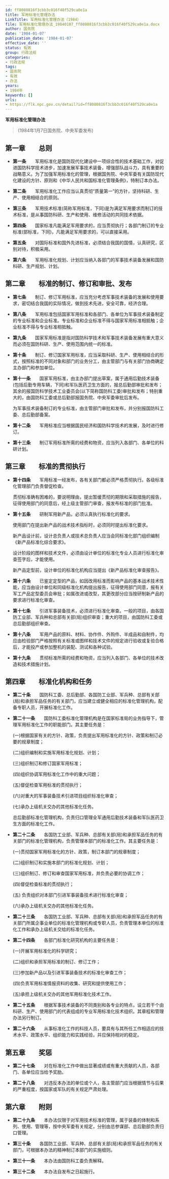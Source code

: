 ```yaml
---
id: ff8080816f3cbb3c016f40f529ca0e1a
title: 军用标准化管理办法
LinkTitle: 军用标准化管理办法（1984）
file: 军用标准化管理办法_19840107_ff8080816f3cbb3c016f40f529ca0e1a.docx
author: 国务院
date: '1984-01-07'
publication_date: '1984-01-07'
effective_date: ''
status: 有效
group: 行政法规
categories:
- 行政法规
tags:
- 国务院
- 有效
- 办法
years:
- 1984年
keywords: []
urls:
- https://flk.npc.gov.cn/detail?id=ff8080816f3cbb3c016f40f529ca0e1a
---
```


**军用标准化管理办法**

> (1984年1月7日国务院、中央军委发布)

## 第一章　　总则

- **第一条**　　军用标准化是国防现代化建设中一项综合性的技术基础工作，对促进国防科学技术进步，加速发展军事技术装备，增强部队战斗力，具有重要的战略意义。为了加强军用标准化的管理，根据国务院、中央军委有关国防现代化建设的方针、原则和《中华人民共和国标准化管理条例》，特制订本办法。

- **第二条**　　军用标准化工作应当认真贯彻“质量第一”的方针，坚持科研、生产、使用相结合的原则。

- **第三条**　　军用技术标准(简称军用标准，下同)是为满足军用要求而制订的技术标准，是从事国防科研、生产和使用、维修活动的共同技术依据。

- **第四条**　　国家标准凡能满足军用要求的，应当贯彻执行；各部门制订的专业标准(部标准，下同)，凡能满足军用要求的，可以直接采用。

- **第五条**　　对国际标准和国外先进标准，必须结合我国的国情，认真研究，区别对待，积极采用。

- **第六条**　　军用标准化规划、计划应当纳入各部门的军事技术装备发展和国防科研、生产规划、计划。

## 第二章　　标准的制订、修订和审批、发布

- **第七条**　　制订、修订军用标准，应当充分考虑军事技术装备的发展和使用要求，密切结合我国的实际情况，做到技术先进，安全可靠，经济合理。

- **第八条**　　军用标准包括国家军用标准和各部门、各单位为军事技术装备制定的专业标准和企业标准。专业标准和企业标准不得与国家军用标准相抵触；企业标准不得与专业标准相抵触。

- **第九条**　　国家军用标准是指对国防科学技术和军事技术装备发展有重大意义而必须在国防科研、生产、使用范围内统一的标准。

- **第十条**　　制订、修订国家军用标准，应当采取科研、生产、使用相结合的形式，按照标准的不同对象和部门的业务分工，由主管部门与有关部门协商确定主办部门和参加单位。

- **第十一条**　　国家军用标准，由主办部门提出草案，属于通用后勤技术装备(包括后勤专用车辆，下同)和军队医药卫生方面的，报总后勤部审批和发布；其余的报国防科学技术工业委员会(以下简称国防科工委)审批和发布；特别重大的，由国防科工委或总后勤部报国务院、中央军委审批后发布。

  为军事技术装备制订的专业标准，由主管部门审批和发布，并分别报国防科工委、总后勤部备案。

- **第十二条**　　军用标准应当根据国民经济和国防科学技术的发展，及时进行修订。

- **第十三条**　　制订军用标准所需的经费和物资，应当列入各部门、各单位的科研计划。

## 第三章　　标准的贯彻执行

- **第十四条**　　军用标准一经发布，各有关部门都必须严格贯彻执行。各级标准化管理部门负责督促检查。

  贯彻标准确有困难的，要说明理由，提出暂缓贯彻的期限和采取措施的报告，征得使用部门的同意后，经上级主管部门审查，报发布标准的部门批准。

- **第十五条**　　研制军用新产品，必须认真执行标准化的要求。

  使用部门在提出新产品的战术技术指标时，必须同时提出标准化要求。

  新产品设计前，设计总负责人或技术总负责人应当会同标准化部门组织编制《新产品标准化综合要求》。

  设计阶段的图样和技术文件，必须由设计单位的标准化专业人员进行标准化审查签字后，才能使用。

  新产品定型前，设计单位的标准化机构应当提出《新产品标准化审查报告》。

- **第十六条**　　已鉴定定型的产品，如因改用标准而影响产品的基本战术技术性能，应当由设计单位和同级标准化机构提出报告，征得使用部门同意，报有关军工产品定型委员会审批；如属改进或改型，其更改部分应当按研制新产品的要求进行标准化审查。

- **第十七条**　　引进军事装备技术，必须进行标准化审查。一般的项目，由各国防工业部、军兵种和总部有关部(局)组织审查；重大的项目，由国防科工委或总后勤部组织审查。

- **第十八条**　　军用产品的原料、材料、协作件、外购件、半成品和自制件，均应由检验部门严格按照有关标准或图样和技术文件的规定进行验收或复验合格后，才能投产或参加整机的装配、测试和各种试验。

- **第十九条**　　贯彻标准所需的经费和物资，应当列入各部门、各单位的技术改造和技术措施计划。

## 第四章　　标准化机构和任务

- **第二十条**　　国防科工委、总后勤部、各国防工业部、军兵种、总部有关部(局)和承担军品任务的有关部门，应当建立或健全相应的标准化管理机构，配备专职人员，开展标准化工作。

- **第二十一条**　　国防科工委标准化管理机构是在国家标准局的业务指导下，管理军用标准化工作的职能部门。其主要任务是：

  (一)根据国家有关的方针、政策，负责提出军用标准化的方针、政策和制订必要的规章制度；

  (二)组织编制和实施军用标准化规划、计划；

  (三)组织制订和修订国家军用标准；

  (四)组织协调军用标准化工作中的重大问题；

  (五)督促检查军用标准的贯彻执行；

  (六)对重大的军事装备技术引进项目组织标准化审查；

  (七)承办上级机关交办的其他标准化任务。

  总后勤部标准化管理机构，负责归口管理全军通用后勤技术装备和军队医药卫生方面的标准化工作。

- **第二十二条**　　各国防工业部、军兵种、总部有关部(局)和承担军品任务的有关部门的标准化管理机构，负责管理本部门的标准化工作。其主要任务是：

  (一)贯彻国家军用标准化的方针、政策，制订本部门的规章制度；

  (二)组织制订和实施本部门的标准化规划、计划；

  (三)组织制订、修订和审查国家军用标准，并负责必要的协调工作；

  (四)督促检查标准的贯彻执行；

  (五) 负责组织对本部门引进军事装备技术进行标准化审查；

  (六)承办上级机关交办的其他标准化任务。

- **第二十三条**　　各国防工业部、军兵种、总部有关部(局)和承担军品任务的有关部门所属企事业单位的标准化管理机构或专职人员，负责管理本单位的标准化工作和承办上级机关交给的标准化任务。

- **第二十四条**　　各部门标准化研究机构的主要任务是：

  (一)开展军用标准化的科学研究；

  (二)组织和承担军用标准的制订、修订工作；

  (三)参加新产品以及引进军事装备技术的标准化审查工作；

  (四)负责军用标准情报资料的收集、研究和提供使用工作；

  (五)承担上级机关交办的其他军用标准化技术工作。

- **第二十五条**　　根据军事技术装备的不同类别和各专业的特点，设立若干个由科研、生产、使用部门的代表组成的专业军用标准化技术组织。其章程和管理办法另行制订。

- **第二十六条**　　从事标准化工作的科技人员，要具有与其所任工作相适应的技术水平、政策水平、组织能力和实践经验，并应保持相对的稳定。

## 第五章　　奖惩

- **第二十七条**　　对在标准化工作中做出显著成绩或有重大贡献的人员，各部门、各单位应当给予奖励。

- **第二十八条**　　对违反本办法的单位或个人，各主管部门应当根据情节与后果的严重程度，按国家或军队的有关规定严肃处理。

## 第六章　　附则

- **第二十九条**　　本办法仅限于对军用技术标准的管理，属于装备的体制和系列、使用、管理等，按中央军委有关规定，分别由总参谋部、总后勤部负责归口管理。

- **第三十条**　　各国防工业部、军兵种、总部有关部(局)和承担军品任务的有关部门，可根据本办法的精神制订本部门的实施细则。

- **第三十一条**　　本办法由国防科工委负责解释。

- **第三十二条**　　本办法自发布之日起施行。
